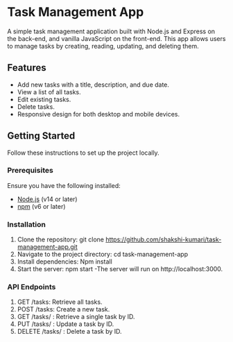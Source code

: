 # Task Management App

A simple task management application built with Node.js and Express on the back-end, and vanilla JavaScript on the front-end. This app allows users to manage tasks by creating, reading, updating, and deleting them.

## Features

- Add new tasks with a title, description, and due date.
- View a list of all tasks.
- Edit existing tasks.
- Delete tasks.
- Responsive design for both desktop and mobile devices.

## Getting Started

Follow these instructions to set up the project locally.

### Prerequisites

Ensure you have the following installed:

- [Node.js](https://nodejs.org/) (v14 or later)
- [npm](https://www.npmjs.com/) (v6 or later)

### Installation

1. Clone the repository: git clone https://github.com/shakshi-kumari/task-management-app.git
2. Navigate to the project directory: cd task-management-app
3. Install dependencies: Npm install
4. Start the server: npm start
    -The server will run on http://localhost:3000.

### API Endpoints
1. GET /tasks: Retrieve all tasks.
2. POST /tasks: Create a new task.
3. GET /tasks/ : Retrieve a single task by ID.
4. PUT /tasks/ : Update a task by ID.
5. DELETE /tasks/ : Delete a task by ID.




